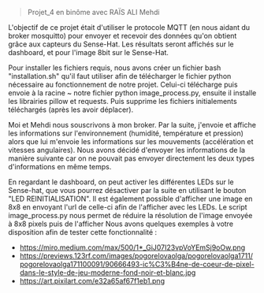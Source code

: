 > Projet_4 en binôme avec RAÏS ALI Mehdi 

L'objectif de ce projet était d'utiliser le protocole MQTT (en nous aidant du broker mosquitto) pour envoyer 
et recevoir des données qu'on obtient grâce aux capteurs du Sense-Hat. Les résultats seront affichés sur le dashboard,
et pour l'image 8bit sur le Sense-Hat.

Pour installer les fichiers requis, nous avons créer un fichier bash "installation.sh" qu'il faut utiliser afin 
de télécharger le fichier python nécessaire au fonctionnement de notre projet. Celui-ci télécharge puis envoie
à la racine ~ notre fichier python image_process.py, ensuite il installe les librairies pillow et requests. 
Puis supprime les fichiers initialements téléchargés (après les avoir déplacer). 

Moi et Mehdi nous souscrivons à mon broker. Par la suite, j'envoie et affiche les informations sur l'environnement
(humidité, température et pression) alors que lui m'envoie les informations sur les mouvements (accélération et 
vitesses angulaires). Nous avons décidé d'envoyer les informations de la manière suivante car on ne pouvait pas
envoyer directement les deux types d'informations en même temps. 

En regardant le dashboard, on peut activer les différentes LEDs sur le Sense-hat, que vous pourrez désactiver par la suite
en utilisant le bouton "LED REINITIALISATION". Il est également possible d'afficher une image en 8x8 en envoyant l'url de
celle-ci afin de l'afficher avec les LEDs. Le script image_process.py nous permet de réduire la résolution de l'image envoyée
à 8x8 pixels puis de l'afficher 
Nous avons quelques exemples à votre disposition afin de tester cette fonctionnalité : 
- https://miro.medium.com/max/500/1*_GiJ07I23vpVoYEmSj9oOw.png
- https://previews.123rf.com/images/pogorelovaolga/pogorelovaolga1711/pogorelovaolga171100091/90666493-ic%C3%B4ne-de-coeur-de-pixel-dans-le-style-de-jeu-moderne-fond-noir-et-blanc.jpg
- https://art.pixilart.com/e32a65af67f1eb1.png
